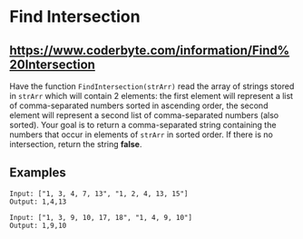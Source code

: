 # Find Intersection

## https://www.coderbyte.com/information/Find%20Intersection

Have the function `FindIntersection(strArr)` read the array of strings stored in `strArr` which will contain 2 elements: the first element will represent a list of comma-separated numbers sorted in ascending order, the second element will represent a second list of comma-separated numbers (also sorted). Your goal is to return a comma-separated string containing the numbers that occur in elements of `strArr` in sorted order. If there is no intersection, return the string **false**.

## Examples

```
Input: ["1, 3, 4, 7, 13", "1, 2, 4, 13, 15"]
Output: 1,4,13
```

```
Input: ["1, 3, 9, 10, 17, 18", "1, 4, 9, 10"]
Output: 1,9,10
```
